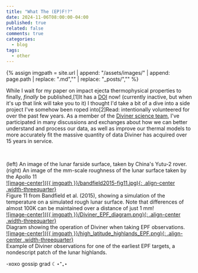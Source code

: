```yaml
---
title: "What The (EP)F!?"
date: 2024-11-06T08:00:00-04:00
published: true
related: false
comments: true
categories:
  - blog
tags:
  - other
---
```

{% assign imgpath = site.url | append: "/assets/images/" | append:  page.path | replace: ".md","" | replace: "_posts/",""  %}


While I wait for my paper on impact ejecta thermophysical properties to finally, _finally_ be published,<span class="ref"><span class="refnum">[1]</span><span class="refbody">It has a [DOI](https://doi.org/10.3847/PSJ/ad84e3) now! (currently inactive, but when it's up that link will take you to it)</span></span> I thought I'd take a bit of a dive into a side project I've somehow been roped into<span class="ref"><span class="refnum">[2]</span><span class="refbody">Read: intentionally volunteered for</span></span> over the past few years. As a member of the [Diviner science team](https://www.diviner.ucla.edu/team), I've participated in many discussions and exchanges about how we can better understand and process our data, as well as improve our thermal models to more accurately fit the massive quantity of data Diviner has acquired over 15 years in service. 


<figure class="half">
    <a href="{{ imgpath }}/yutu-2-surface.png"><img src="{{ imgpath }}/yutu-2-surface.png" alt=""></a>
    <a href="{{ imgpath }}/AS11-45-6707A.jpg"><img src="{{ imgpath }}/AS11-45-6707A.jpg" alt=""></a>
</figure>
<figcaption>(left) An image of the lunar farside surface, taken by China's Yutu-2 rover. (right) An image of the mm-scale roughness of the lunar surface taken by the Apollo 11 </figcaption>


<a href="{{ imgpath }}/bandfield2015-fig11.jpg">
![image-center]({{ imgpath }}/bandfield2015-fig11.jpg){: .align-center .width-threequarter}
</a>
<figcaption>Figure 11 from Bandfield et al. (2015), showing a simulation of the temperature on a simulated rough lunar surface. Note that differences of almost 100K can be maintained over a distance of just 1 mm!</figcaption>


<a href="{{ imgpath }}/Diviner_EPF_diagram.png">
![image-center]({{ imgpath }}/Diviner_EPF_diagram.png){: .align-center .width-threequarter}
</a>
<figcaption>Diagram showing the operation of Diviner when taking EPF observations.</figcaption>


<a href="{{ imgpath }}/high_latitude_highlands_EPF.png">
![image-center]({{ imgpath }}/high_latitude_highlands_EPF.png){: .align-center .width-threequarter}
</a>
<figcaption>Example of Diviner observations for one of the earliest EPF targets, a nondescript patch of the lunar highlands.</figcaption>



-xoxo gossip grad ☾⋆⁺₊⋆




